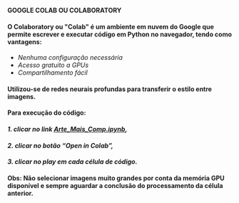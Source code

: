   **GOOGLE COLAB OU COLABORATORY**
####	 O Colaboratory ou "Colab" é um ambiente em nuvem do Google  que permite escrever e executar código em Python no navegador, tendo como vantagens:
 
 -  *Nenhuma configuração necessária*
 -  *Acesso gratuito a GPUs*
 - *Compartilhamento fácil*

####	Utilizou-se de redes neurais profundas para transferir o estilo entre imagens. 
####	Para execução do código: 
#### *1. clicar no link [**Arte_Mais_Comp.ipynb**](https://github.com/KinsleyDavis/ArtMaisComp/blob/main/Arte_Mais_Comp.ipynb),* 
#### *2. clicar no botão “Open in Colab”,* 
#### *3. clicar no play em cada célula de código.*
#### Obs: Não selecionar imagens muito grandes por conta da memória GPU disponível e sempre aguardar a conclusão do processamento da célula anterior.


